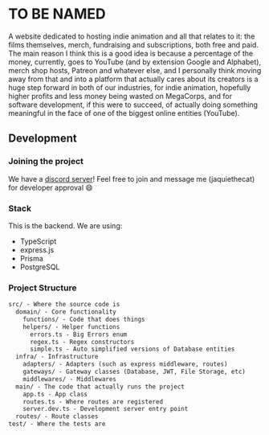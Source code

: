 # TO BE NAMED

A website dedicated to hosting indie animation and all that relates to it: the films themselves, merch, fundraising and subscriptions, both free and paid.
The main reason I think this is a good idea is because a percentage of the money, currently, goes to YouTube (and by extension Google and Alphabet), merch shop hosts, Patreon and whatever else, and I personally think moving away from that and into a platform that actually cares about its creators is a huge step forward in both of our industries, for indie animation, hopefully higher profits and less money being wasted on MegaCorps, and for software development, if this were to succeed, of actually doing something meaningful in the face of one of the biggest online entities (YouTube).

## Development

### Joining the project

We have a [discord server](https:-discord.gg/CF8vQdShPx)! Feel free to join and message me (jaquiethecat) for developer approval 😄

### Stack

This is the backend. We are using:

- TypeScript
- express.js
- Prisma
- PostgreSQL

### Project Structure

```txt
src/ - Where the source code is
  domain/ - Core functionality
    functions/ - Code that does things
    helpers/ - Helper functions
      errors.ts - Big Errors enum
      regex.ts - Regex constructors
      simple.ts - Auto simplified versions of Database entities
  infra/ - Infrastructure
    adapters/ - Adapters (such as express middleware, routes)
    gateways/ - Gateway classes (Database, JWT, File Storage, etc)
    middlewares/ - Middlewares
  main/ - The code that actually runs the project
    app.ts - App class
    routes.ts - Where routes are registered
    server.dev.ts - Development server entry point
  routes/ - Route classes
test/ - Where the tests are
```
